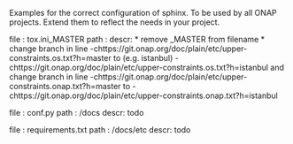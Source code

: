 Examples for the correct configuration of sphinx.
To be used by all ONAP projects.
Extend them to reflect the needs in your project.

file : tox.ini_MASTER
path : <project>
descr: * remove _MASTER from filename
       * change branch in line
         -chttps://git.onap.org/doc/plain/etc/upper-constraints.os.txt?h=master
         to <newbranch> (e.g. istanbul)
         -chttps://git.onap.org/doc/plain/etc/upper-constraints.os.txt?h=istanbul
         and change branch in line
         -chttps://git.onap.org/doc/plain/etc/upper-constraints.onap.txt?h=master
         to
         -chttps://git.onap.org/doc/plain/etc/upper-constraints.onap.txt?h=istanbul

file : conf.py
path : <project>/docs
descr: todo

file : requirements.txt
path : <project>/docs/etc
descr: todo
